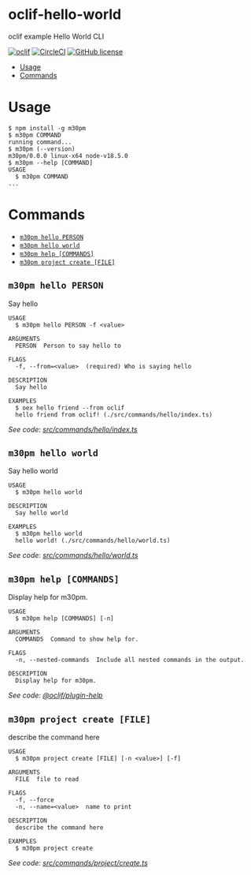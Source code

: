 oclif-hello-world
=================

oclif example Hello World CLI

[![oclif](https://img.shields.io/badge/cli-oclif-brightgreen.svg)](https://oclif.io)
[![CircleCI](https://circleci.com/gh/oclif/hello-world/tree/main.svg?style=shield)](https://circleci.com/gh/oclif/hello-world/tree/main)
[![GitHub license](https://img.shields.io/github/license/oclif/hello-world)](https://github.com/oclif/hello-world/blob/main/LICENSE)

<!-- toc -->
* [Usage](#usage)
* [Commands](#commands)
<!-- tocstop -->
# Usage
<!-- usage -->
```sh-session
$ npm install -g m30pm
$ m30pm COMMAND
running command...
$ m30pm (--version)
m30pm/0.0.0 linux-x64 node-v18.5.0
$ m30pm --help [COMMAND]
USAGE
  $ m30pm COMMAND
...
```
<!-- usagestop -->
# Commands
<!-- commands -->
* [`m30pm hello PERSON`](#m30pm-hello-person)
* [`m30pm hello world`](#m30pm-hello-world)
* [`m30pm help [COMMANDS]`](#m30pm-help-commands)
* [`m30pm project create [FILE]`](#m30pm-project-create-file)

## `m30pm hello PERSON`

Say hello

```
USAGE
  $ m30pm hello PERSON -f <value>

ARGUMENTS
  PERSON  Person to say hello to

FLAGS
  -f, --from=<value>  (required) Who is saying hello

DESCRIPTION
  Say hello

EXAMPLES
  $ oex hello friend --from oclif
  hello friend from oclif! (./src/commands/hello/index.ts)
```

_See code: [src/commands/hello/index.ts](https://github.com/Mach30/m30pm/m30pm/blob/v0.0.0/src/commands/hello/index.ts)_

## `m30pm hello world`

Say hello world

```
USAGE
  $ m30pm hello world

DESCRIPTION
  Say hello world

EXAMPLES
  $ m30pm hello world
  hello world! (./src/commands/hello/world.ts)
```

_See code: [src/commands/hello/world.ts](https://github.com/Mach30/m30pm/m30pm/blob/v0.0.0/src/commands/hello/world.ts)_

## `m30pm help [COMMANDS]`

Display help for m30pm.

```
USAGE
  $ m30pm help [COMMANDS] [-n]

ARGUMENTS
  COMMANDS  Command to show help for.

FLAGS
  -n, --nested-commands  Include all nested commands in the output.

DESCRIPTION
  Display help for m30pm.
```

_See code: [@oclif/plugin-help](https://github.com/oclif/plugin-help/blob/v6.0.12/src/commands/help.ts)_

## `m30pm project create [FILE]`

describe the command here

```
USAGE
  $ m30pm project create [FILE] [-n <value>] [-f]

ARGUMENTS
  FILE  file to read

FLAGS
  -f, --force
  -n, --name=<value>  name to print

DESCRIPTION
  describe the command here

EXAMPLES
  $ m30pm project create
```

_See code: [src/commands/project/create.ts](https://github.com/Mach30/m30pm/m30pm/blob/v0.0.0/src/commands/project/create.ts)_
<!-- commandsstop -->
